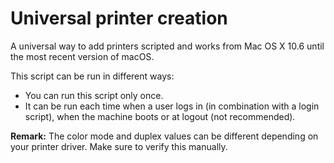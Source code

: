# Universal printer creation
A universal way to add printers scripted and works from Mac OS X 10.6 until the most recent version of macOS.

This script can be run in different ways: 
* You can run this script only once.
* It can be run each time when a user logs in (in combination with a login script), when the machine boots or at logout (not recommended).

**Remark:** The color mode and duplex values can be different depending on your printer driver. Make sure to verify this manually.